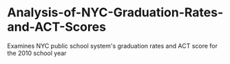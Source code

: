 # Analysis-of-NYC-Graduation-Rates-and-ACT-Scores
Examines NYC public school system's graduation rates and ACT score for the 2010 school year
